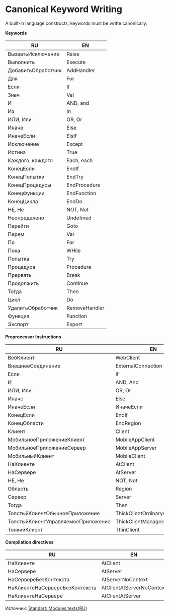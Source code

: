 # Canonical Keyword Writing

A built-in language constructs, keywords must be writte canonically.

**Keywords**

RU | EN
--- | ---
ВызватьИсключение | Raise
Выполнить | Execute
ДобавитьОбработчик | AddHandler
Для | For
Если | If
Знач | Val
И | AND, and
Из | In
ИЛИ, Или | OR, Or
Иначе | Else
ИначеЕсли | ElsIf
Исключение | Except
Истина | True
Каждого, каждого | Each, each
КонецЕсли | EndIf
КонецПопытки | EndTry
КонецПроцедуры | EndProcedure
КонецФункции | EndFunction
КонецЦикла | EndDo
НЕ, Не | NOT, Not
Неопределено | Undefined
Перейти | Goto
Перем | Var
По | For
Пока | WHile
Попытка | Try
Процедура | Procedure
Прервать | Break
Продолжить | Continue
Тогда | Then
Цикл | Do
УдалитьОбработчик | RemoveHandler
Функция | Function
Экспорт | Export

**Preprocessor Instructions**

RU | EN
--- | ---
ВебКлиент | WebClient
ВнешнееСоединение | ExternalConnection
Если | If
И | AND, And
ИЛИ, Или | OR, Or
Иначе | Else
ИначеЕсли | ИначеЕсли
КонецЕсли | EndIf
КонецОбласти | EndRegion
Клиент | Client
МобильноеПриложениеКлиент | MobileAppClient
МобильноеПриложениеСервер | MobileAppServer
МобильныйКлиент | MobileClient
НаКлиенте | AtClient
НаСервере | AtServer
НЕ, Не | NOT, Not
Область | Region
Сервер | Server
Тогда | Then
ТолстыйКлиентОбычноеПриложение | ThickClientOrdinaryApplication
ТолстыйКлиентУправляемоеПриложение | ThickClientManagedApplication
ТонкийКлиент | ThinClient

**Compilation directives**

RU | EN
--- | ---
НаКлиенте | AtClient
НаСервере | AtServer
НаСервереБезКонтекста | AtServerNoContext
НаКлиентеНаСервереБезКонтекста | AtClientAtServerNoContext
НаКлиентеНаСервере | AtClientAtServer

Источник: [Standart: Modules texts(RU)](https://its.1c.ru/db/v8std/content/2149184090/hdoc)
